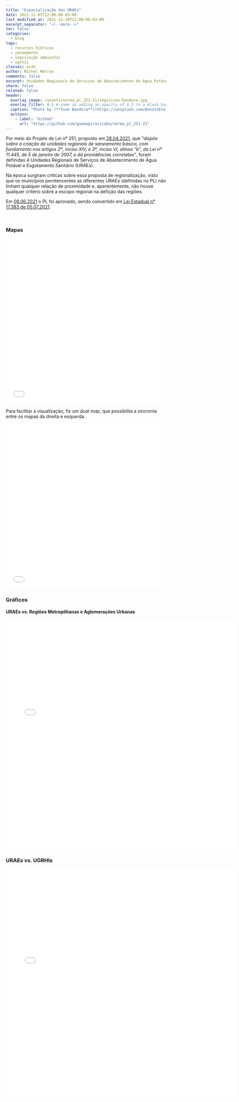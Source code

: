 ```yaml
---
title: "Espacialização das URAEs"
date: 2021-11-01T12:00:00-03:00
last_modified_at: 2021-12-10T12:00:00-03:00
excerpt_separator: "<!--more-->"
toc: false
categories:
  - blog
tags:
  - recursos hídricos
  - saneamento
  - legislação ambiental
  - ugrhis
classes: wide
author: Michel Metran
comments: false
excerpt: Unidades Regionais de Serviços de Abastecimento de Água Potável e Esgotamento Sanitário
share: false
related: false
header:
  overlay_image: /assets/norma_pl_251-21/imgs/ivan-bandura.jpg
  overlay_filter: 0.5 # same as adding an opacity of 0.5 to a black background
  caption: "Photo by [**Ivan Bandura**](https://unsplash.com/@unstable_affliction?utm_source=unsplash&utm_medium=referral&utm_content=creditCopyText) on [Unsplash](https://unsplash.com/s/photos/sewage?utm_source=unsplash&utm_medium=referral&utm_content=creditCopyText)"
  actions:
    - label: "GitHub"
      url: "https://github.com/gaemapiracicaba/norma_pl_251-21"
---
```


Por meio do Projeto de Lei nº 251, proposto em <u>28.04.2021</u>, que *"dispõe sobre a criação de unidades regionais de saneamento básico, com fundamento nos artigos 2º, inciso XIV, e 3º, inciso VI, alínea “b”, da Lei nº 11.445, de 5 de janeiro de 2007, e dá providências correlatas"*, foram definidas 4 Unidades Regionais de Serviços de Abastecimento de Água Potável e Esgotamento Sanitário (URAEs).

Na época surgiram críticas sobre essa proposta de regionalização, visto que os municípios perntencentes as diferentes URAEs (definidas no PL) não tinham qualquer relação de proximidade e, aparentemente, não houve qualquer critério sobre a escopo regional na defição das regiões.

Em <u>08.06.2021</u> o PL foi aprovado, sendo convertido em [Lei Estadual nº 17.383 de 05.07.2021](https://www.al.sp.gov.br/repositorio/legislacao/lei/2021/lei-17383-05.07.2021.html).

<br>

### Mapas

<iframe width="100%" height="520" frameborder="0" src="/assets/norma_pl_251-21/data/maps/pl251_map.html" allowfullscreen webkitallowfullscreen mozallowfullscreen oallowfullscreen msallowfullscreen></iframe>

<br>

Para facilitar a visualização, fiz um *dual map*, que possibilita a sincronia entre os mapas da direita e esquerda.

<iframe width="100%" height="520" frameborder="0" src="/assets/norma_pl_251-21/data/maps/pl251_map_dual.html" allowfullscreen webkitallowfullscreen mozallowfullscreen oallowfullscreen msallowfullscreen></iframe>

<br>

### Gráficos

#### URAEs vs. Regiões Metropilitanas e Aglomerações Urbanas

<iframe width="720" height="720" frameborder="0" src="/assets/norma_pl_251-21/data/imgs/matrix_rm.html" allowfullscreen webkitallowfullscreen mozallowfullscreen oallowfullscreen msallowfullscreen></iframe>

<br>

### URAEs vs. UGRHIs

<iframe width="720" height="720" frameborder="0" src="/assets/norma_pl_251-21/data/imgs/matrix_ugrhi.html" allowfullscreen webkitallowfullscreen mozallowfullscreen oallowfullscreen msallowfullscreen></iframe>

<!--- 
https://raw.githack.com/
https://raw.githack.com/michelmetran/pl251/main/maps/pl251_map.html
https://raw.githack.com/michelmetran/pl251/main/maps/pl251_map_dual.html
https://raw.githubusercontent.com/michelmetran/pl251/main/maps/pl251_map.html
https://raw.githubusercontent.com/michelmetran/pl251/main/maps/pl251_map_dual.html
-->
